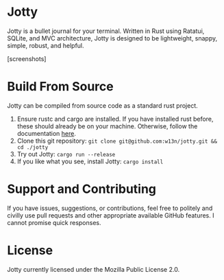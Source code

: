 # Jotty
Jotty is a bullet journal for your terminal. Written in Rust using Ratatui, SQLite, and MVC architecture, Jotty is designed to be lightweight, snappy, simple, robust, and helpful.

[screenshots]

# Build From Source
Jotty can be compiled from source code as a standard rust project.

1. Ensure rustc and cargo are installed. If you have installed rust before, these should already be on your machine. Otherwise, follow the documentation [here](https://rust-lang.org/learn/get-started/).
2. Clone this git repository: `git clone git@github.com:w13n/jotty.git && cd ./jotty`
3. Try out Jotty: `cargo run --release`
4. If you like what you see, install Jotty: `cargo install`

# Support and Contributing
If you have issues, suggestions, or contributions, feel free to politely and civilly use pull requests and other appropriate available GitHub features. I cannot promise quick responses.

# License
Jotty currently licensed under the Mozilla Public License 2.0.
